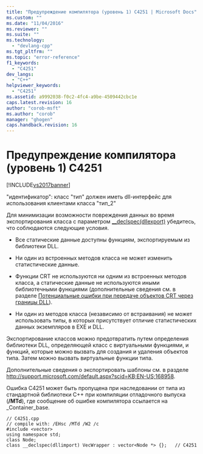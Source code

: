 ```yaml
---
title: "Предупреждение компилятора (уровень 1) C4251 | Microsoft Docs"
ms.custom: ""
ms.date: "11/04/2016"
ms.reviewer: ""
ms.suite: ""
ms.technology: 
  - "devlang-cpp"
ms.tgt_pltfrm: ""
ms.topic: "error-reference"
f1_keywords: 
  - "C4251"
dev_langs: 
  - "C++"
helpviewer_keywords: 
  - "C4251"
ms.assetid: a9992038-f0c2-4fc4-a9be-4509442cbc1e
caps.latest.revision: 16
author: "corob-msft"
ms.author: "corob"
manager: "ghogen"
caps.handback.revision: 16
---
```

# Предупреждение компилятора (уровень 1) C4251
[!INCLUDE[vs2017banner](../../assembler/inline/includes/vs2017banner.md)]

"идентификатор": класс "тип" должен иметь dll\-интерфейс для использования клиентами класса "тип\_2"  
  
 Для минимизации возможности повреждения данных во время экспортирования класса с параметром [\_\_declspec\(dllexport\)](../../cpp/dllexport-dllimport.md) убедитесь, что соблюдаются следующие условия.  
  
-   Все статические данные доступны функциям, экспортируемым из библиотеки DLL.  
  
-   Ни один из встроенных методов класса не может изменить статистические данные.  
  
-   Функции CRT не используются ни одним из встроенных методов класса, а статические данные не используются иными библиотечными функциями \(дополнительные сведения см. в разделе [Потенциальные ошибки при передаче объектов CRT через границы DLL](../../c-runtime-library/potential-errors-passing-crt-objects-across-dll-boundaries.md)\).  
  
-   Ни один из методов класса \(независимо от встраивания\) не может использовать типы, в которых присутствует отличие статистических данных экземпляров в EXE и DLL.  
  
 Экспортирование классов можно предотвратить путем определения библиотеки DLL, определяющей класс с виртуальными функциями, и функций, которые можно вызвать для создания и удаления объектов типа.  Затем можно вызвать виртуальные функции типа.  
  
 Дополнительные сведения о экспортировать шаблоны см. в разделе [http:\/\/support.microsoft.com\/default.aspx?scid\=KB;EN\-US;168958](http://support.microsoft.com/default.aspx?scid=KB;EN-US;168958).  
  
 Ошибка C4251 может быть пропущена при наследовании от типа из стандартной библиотеки C\+\+ при компиляции отладочного выпуска \(**\/MTd**\), где сообщение об ошибке компилятора ссылается на \_Container\_base.  
  
```  
// C4251.cpp  
// compile with: /EHsc /MTd /W2 /c  
#include <vector>  
using namespace std;  
class Node;  
class __declspec(dllimport) VecWrapper : vector<Node *> {};   // C4251  
```